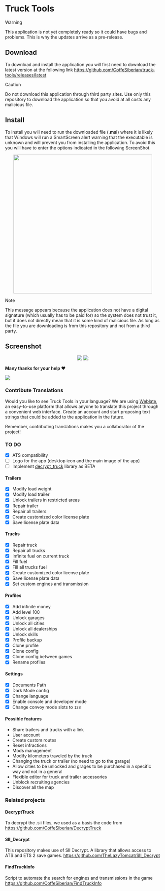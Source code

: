 # Truck Tools

> [!WARNING]
> This application is not yet completely ready so it could have bugs and problems. This is why the updates arrive as a pre-release.

## Download

To download and install the application you will first need to download the latest version at the following link <https://github.com/CoffeSiberian/truck-tools/releases/latest>

> [!CAUTION]
> Do not download this application through third party sites. Use only this repository to download the application so that you avoid at all costs any malicious file.

## Install

To install you will need to run the downloaded file (**.msi**) where it is likely that Windows will run a SmartScreen alert warning that the executable is unknown and will prevent you from installing the application. To avoid this you will have to enter the options indicated in the following ScreenShot.

<p align="center">
  <img width="450" src="https://i.imgur.com/tpHbu3n.png">
</p>

> [!NOTE]
> This message appears because the application does not have a digital signature (which usually has to be paid for) so the system does not trust it, but it does not directly mean that it is some kind of malicious file. As long as the file you are downloading is from this repository and not from a third party.

## Screenshot

<p align="center">
  <img src="https://i.imgur.com/p2QsDlb.jpeg">
  <img src="https://i.imgur.com/XZo6yUC.jpeg">
</p>

**Many thanks for your help ❤️**

<a href="https://github.com/coffesiberian/truck-tools/graphs/contributors">
  <img src="https://contrib.rocks/image?repo=coffesiberian/truck-tools" />
</a>

### Contribute Translations

Would you like to see Truck Tools in your language? We are using [Weblate][weblate], an easy-to-use platform that allows anyone to translate this project through a convenient web interface.
Create an account and start proposing text strings that could be added to the application in the future.

Remember, contributing translations makes you a collaborator of the project!

### TO DO

- [x] ATS compatibility
- [ ] Logo for the app (desktop icon and the main image of the app)
- [ ] Implement [decrypt_truck][decrypt_truck] library as BETA

#### Trailers

- [x] Modify load weight
- [x] Modify load trailer
- [x] Unlock trailers in restricted areas
- [x] Repair trailer
- [x] Repair all trailers
- [x] Create customized color license plate
- [x] Save license plate data

#### Trucks

- [x] Repair truck
- [x] Repair all trucks
- [x] Infinite fuel on current truck
- [x] Fill fuel
- [x] Fill all trucks fuel
- [x] Create customized color license plate
- [x] Save license plate data
- [x] Set custom engines and transmission

#### Profiles

- [x] Add infinite money
- [x] Add level 100
- [x] Unlock garages
- [x] Unlock all cities
- [x] Unlock all dealerships
- [x] Unlock skills
- [x] Profile backup
- [x] Clone profile
- [x] Clone config
- [x] Clone config between games
- [x] Rename profiles

#### Settings

- [x] Documents Path
- [x] Dark Mode config
- [x] Change language
- [x] Enable console and developer mode
- [x] Change convoy mode slots to `128`

#### Possible features

- Share trailers and trucks with a link
- User account
- Create custom routes
- Reset infractions
- Mods management
- Modify kilometers traveled by the truck
- Changing the truck or trailer (no need to go to the garage)
- Allow cities to be unlocked and grages to be purchased in a specific way and not in a general
- Flexible editor for truck and trailer accessories
- Unblock recruiting agencies
- Discover all the map

### Related projects

#### DecryptTruck

To decrypt the .sii files, we used as a basis the code from https://github.com/CoffeSiberian/DecryptTruck

#### SII_Decrypt

This repository makes use of SII Decrypt. A library that allows access to ATS and ETS 2 save games.
https://github.com/TheLazyTomcat/SII_Decrypt

#### FindTruckInfo

Script to automate the search for engines and transmissions in the game https://github.com/CoffeSiberian/FindTruckInfo

[weblate]: https://hosted.weblate.org/projects/truck-tools/truck-tools/
[decrypt_truck]: https://crates.io/crates/decrypt_truck
